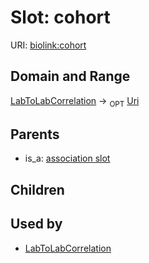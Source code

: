 
# Slot: cohort




URI: [biolink:cohort](https://w3id.org/biolink/vocab/cohort)

## Domain and Range

[LabToLabCorrelation](LabToLabCorrelation.md) ->  <sub>OPT</sub> [Uri](Uri.md)

## Parents

 *  is_a: [association slot](association_slot.md)

## Children


## Used by

 * [LabToLabCorrelation](LabToLabCorrelation.md)
